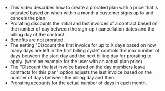 - This video describes how to create a prorated plan with a price that is adjusted based on when within a month a customer signs up to and cancels the plan.
- Prorating discounts the initial and last invoices of a contract based on the number of day between the sign-up / cancellation dates and the billing day of the contract.
- Benefits are not prorated.
- The setting "Discount the first invoice for up to X days based on how many days are left in the first billing cycle" controls the max number of days between the start day and the next billing day for prorating to apply. (write an example for the user with an actual plan price)
- The "Discount the last invoice based on the day members leave contracts for this plan" option adjusts the last invoice based on the number of days between the billing day and then
- Prorating accounts for the actual number of days in each month.
